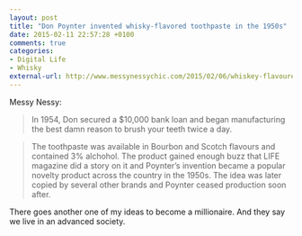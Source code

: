 ```yaml
---
layout: post
title: "Don Poynter invented whisky-flavored toothpaste in the 1950s"
date: 2015-02-11 22:57:28 +0100
comments: true
categories: 
- Digital Life
- Whisky
external-url: http://www.messynessychic.com/2015/02/06/whiskey-flavoured-toothpaste-1955/
---
```


Messy Nessy:

> In 1954, Don secured a $10,000 bank loan and began manufacturing the best damn reason to brush your teeth twice a day.

> The toothpaste was available in Bourbon and Scotch flavours and contained 3% alchohol. The product gained enough buzz that LIFE magazine did a story on it and Poynter’s invention became a popular novelty product across the country in the 1950s. The idea was later copied by several other brands and Poynter ceased production soon after.

There goes another one of my ideas to become a millionaire. And they say we live in an advanced society.